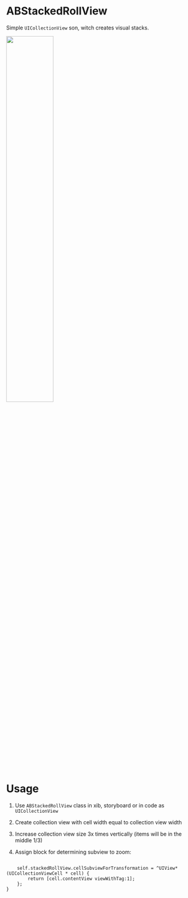 ABStackedRollView
===============

Simple `UICollectionView` son, witch creates visual stacks.

<img src="https://raw.github.com/k06a/ABZoomTableView/master/ABZoomTableView-screenshot.png" width="50%" />

Usage
===============

1. Use `ABStackedRollView` class in xib, storyboard or in code as `UICollectionView`

2. Create collection view with cell width equal to collection view width

3. Increase collection view size 3x times vertically (items will be in the middle 1/3)

4. Assign block for determining subview to zoom:


```

    self.stackedRollView.cellSubviewForTransformation = ^UIView*(UICollectionViewCell * cell) {
        return [cell.contentView viewWithTag:1];
    };
}
```
